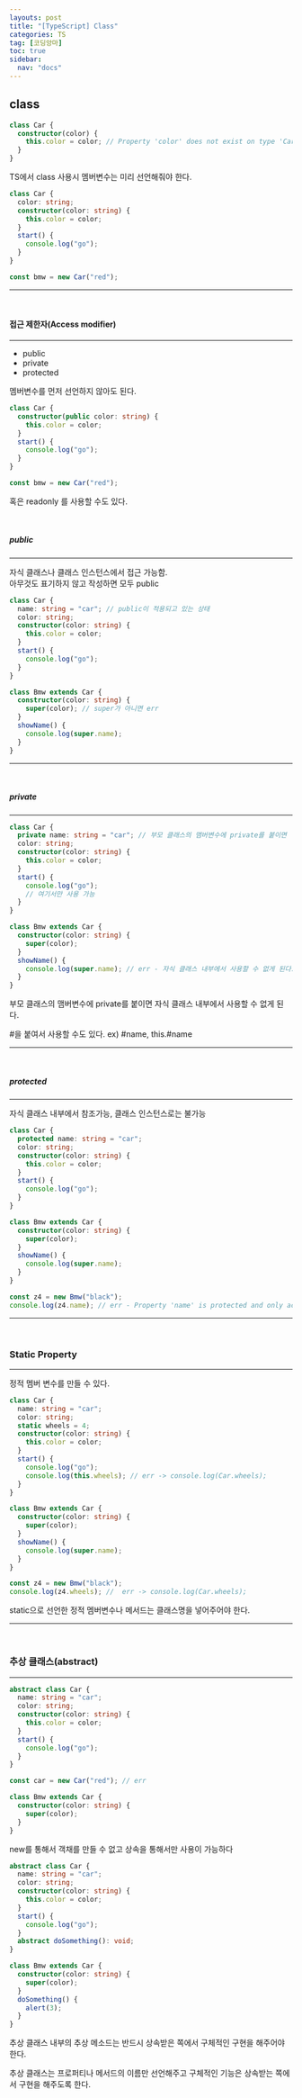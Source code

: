 ```yaml
---
layouts: post
title: "[TypeScript] Class"
categories: TS
tag: [코딩앙마]
toc: true
sidebar:
  nav: "docs"
---
```


## class

```ts
class Car {
  constructor(color) {
    this.color = color; // Property 'color' does not exist on type 'Car'
  }
}
```

TS에서 class 사용시 멤버변수는 미리 선언해줘야 한다.

```ts
class Car {
  color: string;
  constructor(color: string) {
    this.color = color;
  }
  start() {
    console.log("go");
  }
}

const bmw = new Car("red");
```

---

<br/>

#### 접근 제한자(Access modifier)

---

- public
- private
- protected

멤버변수를 먼저 선언하지 않아도 된다.

```ts
class Car {
  constructor(public color: string) {
    this.color = color;
  }
  start() {
    console.log("go");
  }
}

const bmw = new Car("red");
```

혹은 readonly 를 사용할 수도 있다.

<br/>

##### public

---

자식 클래스나 클래스 인스턴스에서 접근 가능함.<br/>
아무것도 표기하지 않고 작성하면 모두 public

```ts
class Car {
  name: string = "car"; // public이 적용되고 있는 상태
  color: string;
  constructor(color: string) {
    this.color = color;
  }
  start() {
    console.log("go");
  }
}

class Bmw extends Car {
  constructor(color: string) {
    super(color); // super가 아니면 err
  }
  showName() {
    console.log(super.name);
  }
}
```

---

<br/>

##### private

---

```ts
class Car {
  private name: string = "car"; // 부모 클래스의 맴버변수에 private를 붙이면
  color: string;
  constructor(color: string) {
    this.color = color;
  }
  start() {
    console.log("go");
    // 여기서만 사용 가능
  }
}

class Bmw extends Car {
  constructor(color: string) {
    super(color);
  }
  showName() {
    console.log(super.name); // err - 자식 클래스 내부에서 사용할 수 없게 된다.
  }
}
```

부모 클래스의 맴버변수에 private를 붙이면 자식 클래스 내부에서 사용할 수 없게 된다.

#을 붙여서 사용할 수도 있다. ex) #name, this.#name

---

<br/>

##### protected

---

자식 클래스 내부에서 참조가능, 클래스 인스턴스로는 불가능

```ts
class Car {
  protected name: string = "car";
  color: string;
  constructor(color: string) {
    this.color = color;
  }
  start() {
    console.log("go");
  }
}

class Bmw extends Car {
  constructor(color: string) {
    super(color);
  }
  showName() {
    console.log(super.name);
  }
}

const z4 = new Bmw("black");
console.log(z4.name); // err - Property 'name' is protected and only accessible within class 'Car' and its subclasses
```

---

<br/>

### Static Property

---

정적 멤버 변수를 만들 수 있다.

```ts
class Car {
  name: string = "car";
  color: string;
  static wheels = 4;
  constructor(color: string) {
    this.color = color;
  }
  start() {
    console.log("go");
    console.log(this.wheels); // err -> console.log(Car.wheels);
  }
}

class Bmw extends Car {
  constructor(color: string) {
    super(color);
  }
  showName() {
    console.log(super.name);
  }
}

const z4 = new Bmw("black");
console.log(z4.wheels); //  err -> console.log(Car.wheels);
```

static으로 선언한 정적 멤버변수나 메서드는 클래스명을 넣어주어야 한다.

---

<br/>

### 추상 클래스(abstract)

---

```ts
abstract class Car {
  name: string = "car";
  color: string;
  constructor(color: string) {
    this.color = color;
  }
  start() {
    console.log("go");
  }
}

const car = new Car("red"); // err

class Bmw extends Car {
  constructor(color: string) {
    super(color);
  }
}
```

new를 통해서 객채를 만들 수 없고 상속을 통해서만 사용이 가능하다

```ts
abstract class Car {
  name: string = "car";
  color: string;
  constructor(color: string) {
    this.color = color;
  }
  start() {
    console.log("go");
  }
  abstract doSomething(): void;
}

class Bmw extends Car {
  constructor(color: string) {
    super(color);
  }
  doSomething() {
    alert(3);
  }
}
```

추상 클래스 내부의 추상 메소드는 반드시 상속받은 쪽에서 구체적인 구현을 해주어야 한다.

추상 클래스는 프로퍼티나 메서드의 이름만 선언해주고 구체적인 기능은 상속받는 쪽에서 구현을 해주도록 한다.
